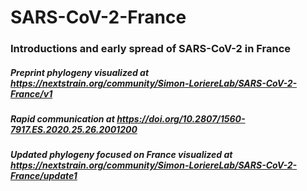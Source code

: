 # SARS-CoV-2-France
### Introductions and early spread of SARS-CoV-2 in France
##### Preprint phylogeny visualized at https://nextstrain.org/community/Simon-LoriereLab/SARS-CoV-2-France/v1
##### Rapid communication at https://doi.org/10.2807/1560-7917.ES.2020.25.26.2001200

##### Updated phylogeny focused on France visualized at https://nextstrain.org/community/Simon-LoriereLab/SARS-CoV-2-France/update1

